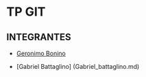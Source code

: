 # TP GIT

## INTEGRANTES

- [Geronimo Bonino](Geronimo_Bonino.md)  

- [Gabriel Battaglino]     (Gabriel_battaglino.md)